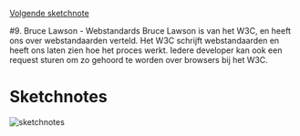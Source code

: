 [Volgende sketchnote]()

#9. Bruce Lawson - Webstandards
Bruce Lawson is van het W3C, en heeft ons over webstandaarden verteld. Het W3C schrijft webstandaarden en heeft ons laten zien hoe het proces werkt. Iedere developer kan ook een request sturen om zo gehoord te worden over browsers bij het W3C.

# Sketchnotes
![sketchnotes](9.png)